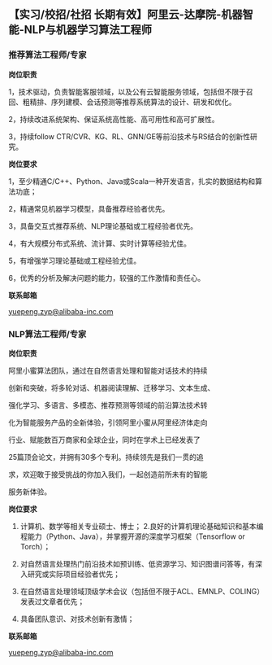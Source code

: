 ## 【实习/校招/社招 长期有效】阿里云-达摩院-机器智能-NLP与机器学习算法工程师

### 推荐算法工程师/专家

**岗位职责**

1，技术驱动，负责智能客服领域，以及公有云智能服务领域，包括但不限于召回、粗精排、序列建模、会话预测等推荐系统算法的设计、研发和优化。

2，持续改进系统架构、保证系统高性能、高可用性和高可扩展性。

3，持续follow CTR/CVR、KG、RL、GNN/GE等前沿技术与RS结合的创新性研究。

**岗位要求**


1，至少精通C/C++、Python、Java或Scala一种开发语言，扎实的数据结构和算法功底；

2，精通常见机器学习模型，具备推荐经验者优先。

3，具备交互式推荐系统、NLP理论基础或工程经验者优先。

4，有大规模分布式系统、流计算、实时计算等经验尤佳。

5，有增强学习理论基础或工程经验尤佳。

6，优秀的分析及解决问题的能力，较强的工作激情和责任心。

**联系邮箱**

yuepeng.zyp@alibaba-inc.com

### NLP算法工程师/专家

**岗位职责**

阿里小蜜算法团队，通过在自然语言处理和智能对话技术的持续

创新和突破，将多轮对话、机器阅读理解、迁移学习、文本生成、

强化学习、多语言、多模态、推荐预测等领域的前沿算法技术转

化为智能服务产品的全新体验，引领阿里小蜜从阿里经济体走向

行业、赋能数百万商家和全球企业，同时在学术上已经发表了

25篇顶会论文，并拥有30多个专利。持续领先是我们一贯的追

求，欢迎敢于接受挑战的你加入我们，一起创造前所未有的智能

服务新体验。

**岗位要求**

1. 计算机、数学等相关专业硕士、博士；
2.良好的计算机理论基础知识和基本编程能力（Python、Java），并掌握开源的深度学习框架（Tensorflow or Torch）；

3. 对自然语言处理热门前沿技术如预训练、低资源学习、知识图谱问答等，有深入研究或实际项目经验者优先；

4. 在自然语言处理领域顶级学术会议（包括但不限于ACL、EMNLP、COLING）发表过文章者优先；

5. 具备团队意识、对技术创新有激情；

**联系邮箱**

yuepeng.zyp@alibaba-inc.com

